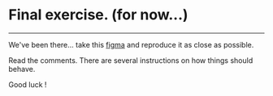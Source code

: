 # Final exercise. (for now...)

---

We've been there... take this [figma]() and reproduce it as close as possible.

Read the comments. There are several instructions on how things should behave.

Good luck !
